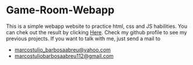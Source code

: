 # Game-Room-Webapp

This is a simple webapp website to practice html, css and JS habilities. You can chek out the result by clicking [Here](https://iluminnatti.github.io/Game-Room-Webapp/).
Check my github profile to see my previous projects. If you want to talk with me, just send a mail to 
+ marcostulio_barbosaabreu@yahoo.com
+ marcostuliobarbosaabreu112@gmail.com

